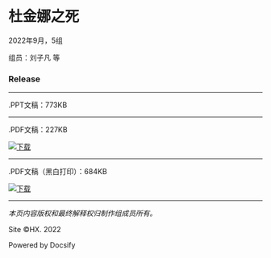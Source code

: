 # 杜金娜之死

2022年9月，5组

组员：刘子凡 等

### Release

----

.PPT文稿：773KB

----

.PDF文稿：227KB

[![下载](https://c6.03hx.xyz/Files/Pics/Download-Green.svg)](https://c6-files.oss-cn-nanjing.aliyuncs.com/pdf/%E7%AC%AC5%E7%BB%84%20%E6%9D%9C%E9%87%91%E5%A8%9C%E4%B9%8B%E6%AD%BB.pdf)

----

.PDF文稿（黑白打印）：684KB

[![下载](https://c6.03hx.xyz/Files/Pics/Download-Blue.svg)](https://c6-files.oss-cn-nanjing.aliyuncs.com/pdf-p/%E7%AC%AC5%E7%BB%84%20%E6%9D%9C%E9%87%91%E5%A8%9C%E4%B9%8B%E6%AD%BB%20%E6%89%93%E5%8D%B0.pdf)

- - - -

_本页内容版权和最终解释权归制作组成员所有。_

Site ©HX. 2022

Powered by Docsify
